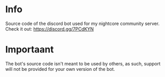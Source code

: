 # Info
Source code of the discord bot used for my nightcore community server.<br>
Check it out: https://discord.gg/7PCdKYN

# Importaant
The bot's source code isn't meant to be used by others, as such, support will not be provided for your own version of the bot.

